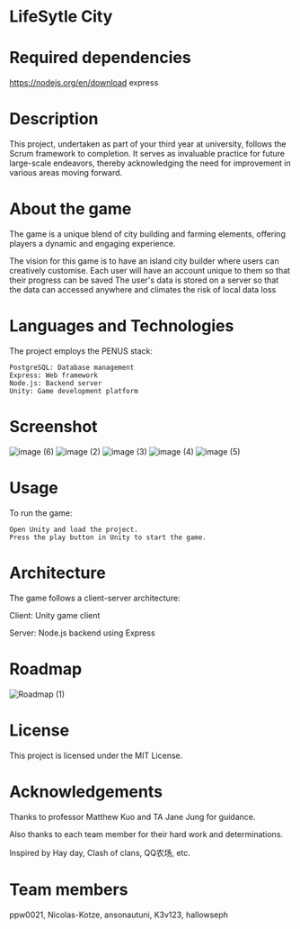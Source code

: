 # LifeSytle City

# Required dependencies
https://nodejs.org/en/download
express

# Description

This project, undertaken as part of your third year at university, follows the Scrum framework to completion. It serves as invaluable practice for future large-scale endeavors, thereby acknowledging the need for improvement in various areas moving forward.


# About the game

The game is a unique blend of city building and farming elements, offering players a dynamic and engaging experience.

The vision for this game is to have an island city builder where users can creatively customise.​
Each user will have an account unique to them so that their progress can be saved​
The user's data is stored on a server so that the data can accessed anywhere and climates the risk of local data loss

# Languages and Technologies

The project employs the PENUS stack:

    PostgreSQL: Database management
    Express: Web framework
    Node.js: Backend server
    Unity: Game development platform

# Screenshot

![image (6)](https://github.com/ppw0021/2024-sta/assets/123932560/c019f5c8-7e67-4299-a677-8037afb534ca)
![image (2)](https://github.com/ppw0021/2024-sta/assets/123932560/7af3397a-f53f-443c-87d6-2153ea25df50)
![image (3)](https://github.com/ppw0021/2024-sta/assets/123932560/963565b9-da58-4cd6-b4c3-1f9a319a003d)
![image (4)](https://github.com/ppw0021/2024-sta/assets/123932560/d41a1ab0-31b1-4653-96b1-59e23ae18bd7)
![image (5)](https://github.com/ppw0021/2024-sta/assets/123932560/8a92fb64-ab05-4d04-83c3-282fc2c76adf)


# Usage

To run the game:

    Open Unity and load the project.
    Press the play button in Unity to start the game.

# Architecture
The game follows a client-server architecture:
  
  Client: Unity game client
  
  Server: Node.js backend using Express

# Roadmap

![Roadmap (1)](https://github.com/ppw0021/2024-sta/assets/123932560/6ce9beb2-8729-4195-a88c-b48bc0df06de)


# License

This project is licensed under the MIT License.

# Acknowledgements

 Thanks to professor Matthew Kuo and TA Jane Jung for guidance. 
 
 Also thanks to each team member for their hard work and determinations.
 

 Inspired by Hay day, Clash of clans, QQ农场, etc.

# Team members

ppw0021, Nicolas-Kotze, ansonautuni, K3v123, hallowseph
